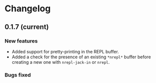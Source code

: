 # Changelog

## 0.1.7 (current)

### New features

* Added support for pretty-printing in the REPL buffer.
* Added a check for the presence of an existing `*nrepl*` buffer before
creating a new one with `nrepl-jack-in` or `nrepl`.

### Bugs fixed
